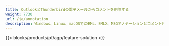 ```yaml
---
title: OutlookとThunderbirdの電子メールからコメントを削除する
weight: 7730
url: /ja/annotation
description: Windows、Linux、macOSでのEML、EMLX、MSGアノテーションとコメント用の無料アプリとAPI
---
```


{{< blocks/products/pf/agp/feature-solution >}} 

